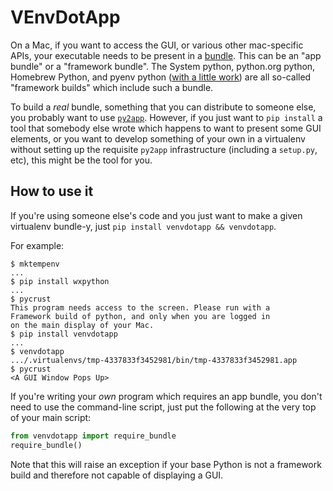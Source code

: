 # VEnvDotApp

On a Mac, if you want to access the GUI, or various other mac-specific APIs,
your executable needs to be present in a
[bundle](https://developer.apple.com/library/content/documentation/CoreFoundation/Conceptual/CFBundles/Introduction/Introduction.html).
This can be an "app bundle" or a "framework bundle".  The System python,
python.org python, Homebrew Python, and pyenv python ([with a little
work](https://github.com/pyenv/pyenv/wiki#how-to-build-cpython-with-framework-support-on-os-x))
are all so-called "framework builds" which include such a bundle.

To build a *real* bundle, something that you can distribute to someone else,
you probably want to use [`py2app`](http://py2app.readthedocs.io).  However, if
you just want to `pip install` a tool that somebody else wrote which happens to
want to present some GUI elements, or you want to develop something of your own
in a virtualenv without setting up the requisite `py2app` infrastructure
(including a `setup.py`, etc), this might be the tool for you.

## How to use it

If you're using someone else's code and you just want to make a given
virtualenv bundle-y, just `pip install venvdotapp && venvdotapp`.

For example:

```console
$ mktempenv
...
$ pip install wxpython
...
$ pycrust
This program needs access to the screen. Please run with a
Framework build of python, and only when you are logged in
on the main display of your Mac.
$ pip install venvdotapp
...
$ venvdotapp
.../.virtualenvs/tmp-4337833f3452981/bin/tmp-4337833f3452981.app
$ pycrust
<A GUI Window Pops Up>
```

If you're writing your *own* program which requires an app bundle, you don't
need to use the command-line script, just put the following at the very top of
your main script:

```python
from venvdotapp import require_bundle
require_bundle()
```

Note that this will raise an exception if your base Python is not a framework
build and therefore not capable of displaying a GUI.
